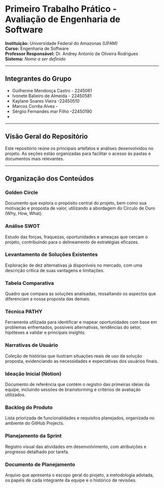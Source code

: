 # Primeiro Trabalho Prático - Avaliação de Engenharia de Software

**Instituição:** Universidade Federal do Amazonas (UFAM)  
**Curso:** Engenharia de Software  
**Professor Responsável:** Dr. Andrey Antonio de Oliveira Rodrigues  
**Sistema:** *Nome a ser definido*

---

## Integrantes do Grupo

- Guilherme Mendonça Castro - 2245061
- Ivonete Balieiro de Almeida - 22450581
- Kaylane Soares Vieira -22450510
- Marcos Corrêa Alves -
- Sérgiio Fernandes mar Filho -22450190
-  

---

## Visão Geral do Repositório

Este repositório reúne os principais artefatos e análises desenvolvidos no projeto. As seções estão organizadas para facilitar o acesso às pastas e documentos mais relevantes.

---

## Organização dos Conteúdos

### Golden Circle  
Documento que explora o propósito central do projeto, bem como sua motivação e proposta de valor, utilizando a abordagem do Círculo de Ouro (Why, How, What).

### Análise SWOT  
Estudo das forças, fraquezas, oportunidades e ameaças que cercam o projeto, contribuindo para o delineamento de estratégias eficazes.

### Levantamento de Soluções Existentes  
Exploração de dez alternativas já disponíveis no mercado, com uma descrição crítica de suas vantagens e limitações.

### Tabela Comparativa  
Quadro que compara as soluções analisadas, ressaltando os aspectos que diferenciam a nossa proposta das demais.

### Técnica PATHY  
Ferramenta utilizada para identificar e mapear oportunidades com base em problemas enfrentados, possíveis alternativas, tendências do setor, hipóteses a validar e principais insights.

### Narrativas de Usuário  
Coleção de histórias que ilustram situações reais de uso da solução proposta, evidenciando as necessidades e expectativas dos usuários finais.

### Ideação Inicial (Notion)  
Documento de referência que contém o registro das primeiras ideias da equipe, incluindo sessões de brainstorming e critérios de avaliação utilizados.

### Backlog do Produto  
Lista priorizada de funcionalidades e requisitos planejados, organizada no ambiente do GitHub Projects.

### Planejamento da Sprint  
Registro visual das atividades em desenvolvimento, com atribuições e progresso detalhado por tarefa.

### Documento de Planejamento  
Arquivo que apresenta o escopo geral do projeto, a metodologia adotada, os papéis de cada integrante da equipe e o histórico de revisões.
